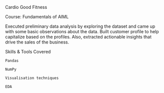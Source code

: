 Cardio Good Fitness

Course: Fundamentals of AIML

Executed preliminary data analysis by exploring the dataset and came up with some basic observations about the data. 
Built customer profile to help capitalize based on the profiles. Also, extracted actionable insights that drive the sales of the business.

Skills & Tools Covered

    Pandas
    
    NumPy
    
    Visualisation techniques
    
    EDA
